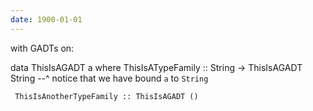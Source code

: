 ```yaml
---
date: 1900-01-01
---
```



with GADTs on:

   data ThisIsAGADT a where
     ThisIsATypeFamily :: String -> ThisIsAGADT String
     --^ notice that we have bound `a` to `String`

     ThisIsAnotherTypeFamily :: ThisIsAGADT ()

